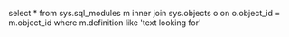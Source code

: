 
select * 
from sys.sql_modules m
inner join sys.objects o
on o.object_id = m.object_id
where m.definition like 'text looking for'
